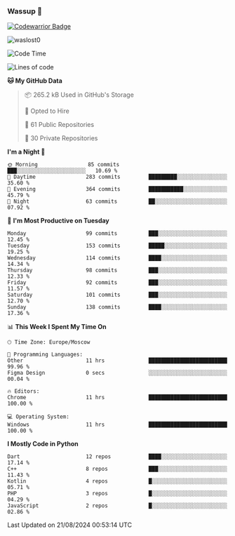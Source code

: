 ### Wassup 👋

[![Codewarrior Badge](https://www.codewars.com/users/waslost/badges/small)](https://www.codewars.com/users/waslost)

<p align="left"> <img src="https://komarev.com/ghpvc/?username=waslost0" alt="waslost0" /></p>

<!--START_SECTION:waka-->
![Code Time](http://img.shields.io/badge/Code%20Time-4%2C748%20hrs%2027%20mins-blue)

![Lines of code](https://img.shields.io/badge/From%20Hello%20World%20I%27ve%20Written-1.4%20million%20lines%20of%20code-blue)

**🐱 My GitHub Data** 

> 📦 265.2 kB Used in GitHub's Storage 
 > 
> 💼 Opted to Hire
 > 
> 📜 61 Public Repositories 
 > 
> 🔑 30 Private Repositories 
 > 
**I'm a Night 🦉** 

```text
🌞 Morning                85 commits          ███░░░░░░░░░░░░░░░░░░░░░░   10.69 % 
🌆 Daytime                283 commits         █████████░░░░░░░░░░░░░░░░   35.60 % 
🌃 Evening                364 commits         ███████████░░░░░░░░░░░░░░   45.79 % 
🌙 Night                  63 commits          ██░░░░░░░░░░░░░░░░░░░░░░░   07.92 % 
```
📅 **I'm Most Productive on Tuesday** 

```text
Monday                   99 commits          ███░░░░░░░░░░░░░░░░░░░░░░   12.45 % 
Tuesday                  153 commits         █████░░░░░░░░░░░░░░░░░░░░   19.25 % 
Wednesday                114 commits         ████░░░░░░░░░░░░░░░░░░░░░   14.34 % 
Thursday                 98 commits          ███░░░░░░░░░░░░░░░░░░░░░░   12.33 % 
Friday                   92 commits          ███░░░░░░░░░░░░░░░░░░░░░░   11.57 % 
Saturday                 101 commits         ███░░░░░░░░░░░░░░░░░░░░░░   12.70 % 
Sunday                   138 commits         ████░░░░░░░░░░░░░░░░░░░░░   17.36 % 
```


📊 **This Week I Spent My Time On** 

```text
🕑︎ Time Zone: Europe/Moscow

💬 Programming Languages: 
Other                    11 hrs              █████████████████████████   99.96 % 
Figma Design             0 secs              ░░░░░░░░░░░░░░░░░░░░░░░░░   00.04 % 

🔥 Editors: 
Chrome                   11 hrs              █████████████████████████   100.00 % 

💻 Operating System: 
Windows                  11 hrs              █████████████████████████   100.00 % 
```

**I Mostly Code in Python** 

```text
Dart                     12 repos            ████░░░░░░░░░░░░░░░░░░░░░   17.14 % 
C++                      8 repos             ███░░░░░░░░░░░░░░░░░░░░░░   11.43 % 
Kotlin                   4 repos             █░░░░░░░░░░░░░░░░░░░░░░░░   05.71 % 
PHP                      3 repos             █░░░░░░░░░░░░░░░░░░░░░░░░   04.29 % 
JavaScript               2 repos             █░░░░░░░░░░░░░░░░░░░░░░░░   02.86 % 
```




 Last Updated on 21/08/2024 00:53:14 UTC
<!--END_SECTION:waka-->


